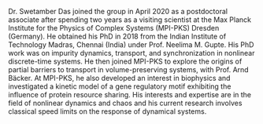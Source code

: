 Dr. Swetamber Das joined the group in April 2020 as a postdoctoral associate after spending two years as a visiting scientist at the Max Planck Institute for the Physics of Complex Systems (MPI-PKS) Dresden (Germany). He obtained his PhD in 2018 from the Indian Institute of Technology Madras, Chennai (India) under Prof. Neelima M. Gupte. His PhD work was on impurity dynamics, transport, and synchronization in nonlinear discrete-time systems.  He then joined MPI-PKS to explore the origins of partial barriers to transport in volume-preserving systems, with Prof. Arnd Bäcker. At MPI-PKS, he also developed an interest in biophysics and investigated a kinetic model of a gene regulatory motif exhibiting the influence of protein resource sharing.  His interests and expertise are in the field of nonlinear dynamics and chaos and his current research involves classical speed limits on the response of dynamical systems.

